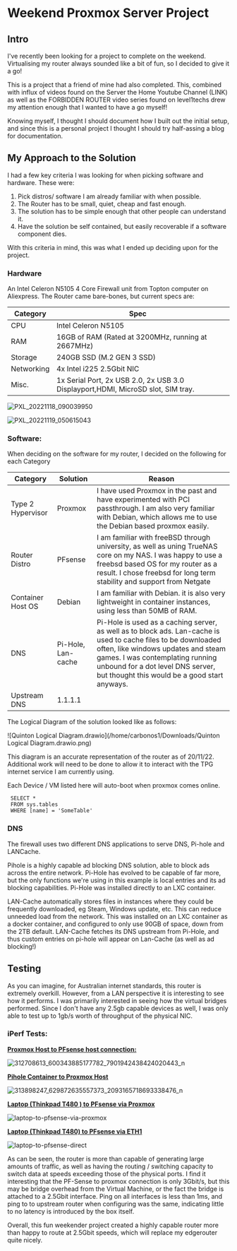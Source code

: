# Weekend Proxmox Server Project



## Intro

I've recently been looking for a project to complete on the weekend. Virtualising my router always sounded like a bit of fun, so I decided to give it a go!

This is a project that a friend of mine had also completed. This, combined with influx of videos found on the Server the Home Youtube Channel (LINK) as well as the FORBIDDEN ROUTER video series found on level1techs drew my attention enough that I wanted to have a go myself!

Knowing myself, I thought I should document how I built out the initial setup, and since this is a personal project I thought I should try half-assing a blog for documentation.

## My Approach to the Solution

I had a few key criteria I was looking for when picking software and hardware. These were:

1. Pick distros/ software I am already familiar with when possible.
2. The Router has to be small, quiet, cheap and fast  enough. 
3. The solution has to be simple enough that other people can understand it.
4. Have the solution be self contained, but easily recoverable if a software component dies.

With this criteria in mind, this was what I ended up deciding upon for the project.

### Hardware

An Intel Celeron N5105 4 Core Firewall unit from Topton computer on Aliexpress. The Router came bare-bones, but current specs are:

| Category   | Spec                                                         |      |
| ---------- | ------------------------------------------------------------ | ---- |
| CPU        | Intel Celeron N5105                                          |      |
| RAM        | 16GB of RAM (Rated at 3200MHz, running at 2667MHz)           |      |
| Storage    | 240GB SSD (M.2 GEN 3 SSD)                                    |      |
| Networking | 4x Intel i225 2.5Gbit NIC                                    |      |
| Misc.      | 1x Serial Port, 2x USB 2.0, 2x USB 3.0 Displayport,HDMI, MicroSD slot, SIM tray. |      |



![PXL_20221118_090039950](/home/carbonos1/Downloads/PXL_20221118_090039950.jpg)



![PXL_20221119_050615043](/home/carbonos1/Downloads/PXL_20221119_050615043.jpg)

### Software:

When deciding on the software for my router, I decided on the following for each Category

| Category          | Solution           | Reason                                                       |
| ----------------- | ------------------ | ------------------------------------------------------------ |
| Type 2 Hypervisor | Proxmox            | I have used Proxmox in the past and have experimented with PCI passthrough. I am also very familiar with Debian, which allows me to use the Debian based proxmox easily. |
| Router Distro     | PFsense            | I am familiar with freeBSD through university, as well as uning TrueNAS core on my NAS. I was happy to use a freebsd based OS for my router as a result. I chose freebsd for long term stability and support from Netgate |
| Container Host OS | Debian             | I am familiar with Debian. it is also very lightweight in container instances, using less than 50MB of RAM. |
| DNS               | Pi-Hole, Lan-cache | Pi-Hole is used as a caching server, as well as to block ads. Lan-cache is used to cache files to be downloaded often, like windows updates and steam games. I was contemplating running unbound for a dot level DNS server, but thought this would be a good start anyways. |
| Upstream DNS      | 1.1.1.1            |                                                              |



The Logical Diagram of the solution looked like as follows:

![Quinton Logical Diagram.drawio](/home/carbonos1/Downloads/Quinton Logical Diagram.drawio.png)

This diagram is an accurate representation of the router as of 20/11/22.  Additional work will need to be done to allow it to interact with the TPG internet service I am currently using.

Each Device / VM listed here will auto-boot when proxmox comes online.




```tsql
 SELECT *
 FROM sys.tables
 WHERE [name] = 'SomeTable'
```



### DNS

The firewall uses two different DNS applications to serve DNS, Pi-hole and LANCache.

Pihole is a highly capable ad blocking DNS solution, able to block ads across the entire network. Pi-Hole has evolved to be capable of far more, but the only functions we're using  in this example is local entries and its ad blocking capabilities. Pi-Hole was installed directly to an LXC container.

LAN-Cache automatically stores files in instances where they could be frequently downloaded, eg Steam, Windows update, etc. This can reduce unneeded load from the network. This was installed on an LXC container as a docker container, and configured to only use 90GB of space, down from the 2TB default. LAN-Cache fetches its DNS upstream from Pi-Hole, and thus custom entries on pi-hole will appear on Lan-Cache (as well as ad blocking!)



## Testing

As you can imagine, for Australian internet standards, this router is extremely overkill. However, from a LAN perspective it is interesting to see how it performs. I was primarily interested in seeing how the virtual bridges performed. Since I don't have any 2.5gb capable devices as well, I was only able to test up to 1gb/s worth of throughput of the physical NIC.

### iPerf Tests:

**<u>Proxmox Host to PFsense host connection:</u>**

![312708613_600343885177782_7901942438424020443_n](/home/carbonos1/Programming/carbonos1.github.io/_posts/Proxmox-pfsense.png)



**<u>Pihole Container to Proxmox Host</u>**

![313898247_629872635557373_2093165718693338476_n](/home/carbonos1/Programming/carbonos1.github.io/_posts/pihole-to-proxmox.png)

**<u>Laptop (Thinkpad T480 ) to PFsense via Proxmox</u>**

![laptop-to-pfsense-via-proxmox](/home/carbonos1/Programming/carbonos1.github.io/_posts/laptop-to-pfsense-via-proxmox.png)

**<u>Laptop (Thinkpad T480) to PFsense via ETH1</u>**

![laptop-to-pfsense-direct](/home/carbonos1/Programming/carbonos1.github.io/_posts/laptop-to-pfsense-direct.png)



As can be seen, the router is more than capable of generating large amounts of traffic, as well as having the routing / switching capacity to switch data at speeds exceeding those of the physical ports. I find it interesting that the PF-Sense to proxmox connection is only 3Gbit/s, but this may be bridge overhead from the Virtual Machine, or the fact the bridge is attached to a 2.5Gbit interface. Ping on all interfaces is less than 1ms, and ping to to upstream router when configuring was the same, indicating little to no latency is introduced by the box itself.

Overall, this fun weekender project created a highly capable router more than happy to route at 2.5Gbit speeds, which will replace my edgerouter quite nicely.

